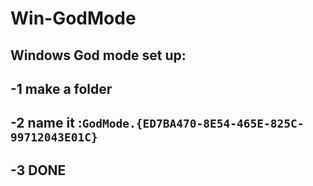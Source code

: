 # Win-GodMode
## Windows God mode set up:
## -1 make a folder
## -2 name it :`GodMode.{ED7BA470-8E54-465E-825C-99712043E01C}`
## -3 DONE
